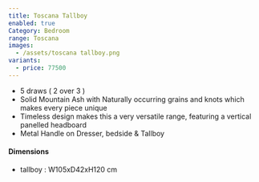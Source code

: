 ```yaml
---
title: Toscana Tallboy
enabled: true
Category: Bedroom
range: Toscana
images:
  - /assets/toscana tallboy.png
variants:
  - price: 77500
---
```


* 5 draws ( 2 over 3 )
* Solid Mountain Ash with Naturally occurring grains and knots which makes every piece unique
* Timeless design makes this a very versatile range, featuring a vertical panelled headboard
* Metal Handle on Dresser, bedside & Tallboy

#### Dimensions

* tallboy : W105xD42xH120 cm
